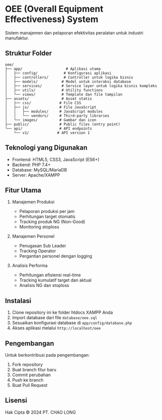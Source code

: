 # OEE (Overall Equipment Effectiveness) System

Sistem manajemen dan pelaporan efektivitas peralatan untuk industri manufaktur.

## Struktur Folder

```
oee/
├── app/                    # Aplikasi utama
│   ├── config/            # Konfigurasi aplikasi
│   ├── controllers/       # Controller untuk logika bisnis
│   ├── models/           # Model untuk interaksi database
│   ├── services/         # Service layer untuk logika bisnis kompleks
│   ├── utils/            # Utility functions
│   └── views/            # Template dan file tampilan
├── assets/               # Asset statis
│   ├── css/             # File CSS
│   ├── js/              # File JavaScript
│   │   ├── modules/     # JavaScript modules
│   │   └── vendors/     # Third-party libraries
│   └── images/          # Gambar dan icon
├── public/              # Public files (entry point)
└── api/                 # API endpoints
    └── v1/             # API version 1

```

## Teknologi yang Digunakan

- Frontend: HTML5, CSS3, JavaScript (ES6+)
- Backend: PHP 7.4+
- Database: MySQL/MariaDB
- Server: Apache/XAMPP

## Fitur Utama

1. Manajemen Produksi
   - Pelaporan produksi per jam
   - Perhitungan target otomatis
   - Tracking produk NG (Non-Good)
   - Monitoring stoploss

2. Manajemen Personel
   - Penugasan Sub Leader
   - Tracking Operator
   - Pergantian personel dengan logging

3. Analisis Performa
   - Perhitungan efisiensi real-time
   - Tracking kumulatif target dan aktual
   - Analisis NG dan stoploss

## Instalasi

1. Clone repository ini ke folder htdocs XAMPP Anda
2. Import database dari file `database/oee.sql`
3. Sesuaikan konfigurasi database di `app/config/database.php`
4. Akses aplikasi melalui `http://localhost/oee`

## Pengembangan

Untuk berkontribusi pada pengembangan:

1. Fork repository
2. Buat branch fitur baru
3. Commit perubahan
4. Push ke branch
5. Buat Pull Request

## Lisensi

Hak Cipta © 2024 PT. CHAO LONG 